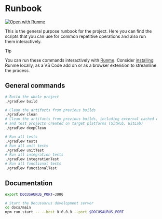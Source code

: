 # Runbook

[![Open with Runme](https://badgen.net/badge/Open%20with/Runme/5B3ADF?icon=https://docs.runme.dev/img/logo.svg)](https://www.runme.dev/api/runme?repository=https%3A%2F%2Fgithub.com%2Fmooltiverse%2Fnyx.git)

This is the general purpose runbook for the project. Here you can find the scripts that you can use for common repetitive operations and also run them interactively.

> [!TIP]
> You can run these commands interactively with [Runme](https://www.runme.dev/). Consider [installing](https://docs.runme.dev/installation/) Runme locally, as a VS Code add on or as a browser extension to streamline the process.

## General commands

```bash
# Build the whole project
./gradlew build
```

```bash
# Clean the artifacts from previous builds
./gradlew clean
# Clean the artifacts from previous builds, including external cached contents
# and test projects created on target platforms (GitHub, GitLab)
./gradlew deepClean
```

```bash
# Run all tests
./gradlew tests
# Run all unit tests
./gradlew unitTest
# Run all integration tests
./gradlew integrationTest
# Run all functional tests
./gradlew functionalTest
```

## Documentation

```bash
export DOCUSAURUS_PORT=3000

# Start the Docusaurus development server
cd docs/main
npm run start -- --host 0.0.0.0 --port $DOCUSAURUS_PORT
```

